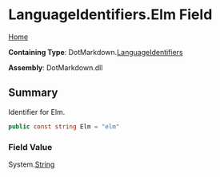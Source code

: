 # LanguageIdentifiers\.Elm Field

[Home](../../../README.md)

**Containing Type**: DotMarkdown\.[LanguageIdentifiers](../README.md)

**Assembly**: DotMarkdown\.dll

## Summary

Identifier for Elm\.

```csharp
public const string Elm = "elm"
```

### Field Value

System\.[String](https://docs.microsoft.com/en-us/dotnet/api/system.string)

